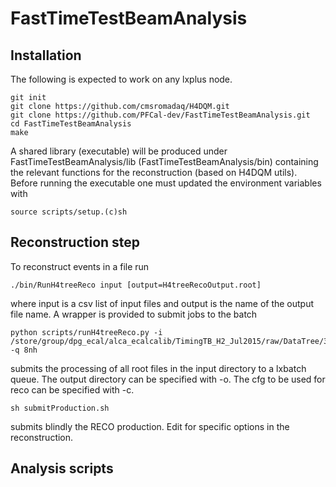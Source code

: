 # FastTimeTestBeamAnalysis

## Installation

The following is expected to work on any lxplus node.
```
git init
git clone https://github.com/cmsromadaq/H4DQM.git
git clone https://github.com/PFCal-dev/FastTimeTestBeamAnalysis.git
cd FastTimeTestBeamAnalysis
make
```
A shared library (executable) will be produced under 
FastTimeTestBeamAnalysis/lib 
(FastTimeTestBeamAnalysis/bin)
containing the relevant functions for the reconstruction (based on H4DQM utils).
Before running the executable one must updated the environment variables with
```
source scripts/setup.(c)sh
```

## Reconstruction step

To reconstruct events in a file run
```
./bin/RunH4treeReco input [output=H4treeRecoOutput.root]
```
where input is a csv list of input files and output is the name of the output file name.
A wrapper is provided to submit jobs to the batch
```
python scripts/runH4treeReco.py -i /store/group/dpg_ecal/alca_ecalcalib/TimingTB_H2_Jul2015/raw/DataTree/3314/ -q 8nh
```
submits the processing of all root files in the input directory to a lxbatch queue.
The output directory can be specified with -o.
The cfg to be used for reco can be specified with -c.
```
sh submitProduction.sh
```
submits blindly the RECO production. Edit for specific options in the reconstruction.

## Analysis scripts

